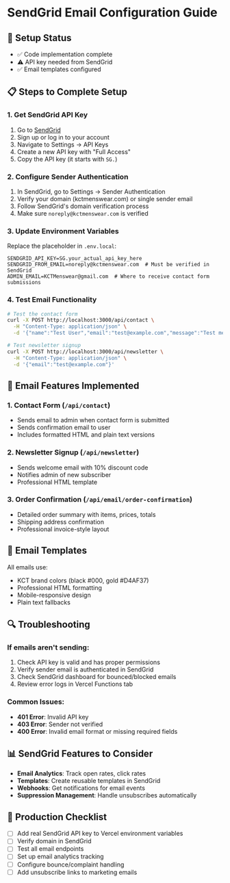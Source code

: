 # SendGrid Email Configuration Guide

## 🔧 Setup Status
- ✅ Code implementation complete
- ⚠️ API key needed from SendGrid
- ✅ Email templates configured

## 📋 Steps to Complete Setup

### 1. Get SendGrid API Key
1. Go to [SendGrid](https://sendgrid.com)
2. Sign up or log in to your account
3. Navigate to Settings → API Keys
4. Create a new API key with "Full Access"
5. Copy the API key (it starts with `SG.`)

### 2. Configure Sender Authentication
1. In SendGrid, go to Settings → Sender Authentication
2. Verify your domain (kctmenswear.com) or single sender email
3. Follow SendGrid's domain verification process
4. Make sure `noreply@kctmenswear.com` is verified

### 3. Update Environment Variables
Replace the placeholder in `.env.local`:
```
SENDGRID_API_KEY=SG.your_actual_api_key_here
SENDGRID_FROM_EMAIL=noreply@kctmenswear.com  # Must be verified in SendGrid
ADMIN_EMAIL=KCTMenswear@gmail.com  # Where to receive contact form submissions
```

### 4. Test Email Functionality
```bash
# Test the contact form
curl -X POST http://localhost:3000/api/contact \
  -H "Content-Type: application/json" \
  -d '{"name":"Test User","email":"test@example.com","message":"Test message"}'

# Test newsletter signup
curl -X POST http://localhost:3000/api/newsletter \
  -H "Content-Type: application/json" \
  -d '{"email":"test@example.com"}'
```

## 📧 Email Features Implemented

### 1. Contact Form (`/api/contact`)
- Sends email to admin when contact form is submitted
- Sends confirmation email to user
- Includes formatted HTML and plain text versions

### 2. Newsletter Signup (`/api/newsletter`)
- Sends welcome email with 10% discount code
- Notifies admin of new subscriber
- Professional HTML template

### 3. Order Confirmation (`/api/email/order-confirmation`)
- Detailed order summary with items, prices, totals
- Shipping address confirmation
- Professional invoice-style layout

## 🎨 Email Templates
All emails use:
- KCT brand colors (black #000, gold #D4AF37)
- Professional HTML formatting
- Mobile-responsive design
- Plain text fallbacks

## 🔍 Troubleshooting

### If emails aren't sending:
1. Check API key is valid and has proper permissions
2. Verify sender email is authenticated in SendGrid
3. Check SendGrid dashboard for bounced/blocked emails
4. Review error logs in Vercel Functions tab

### Common Issues:
- **401 Error**: Invalid API key
- **403 Error**: Sender not verified
- **400 Error**: Invalid email format or missing required fields

## 📊 SendGrid Features to Consider
- **Email Analytics**: Track open rates, click rates
- **Templates**: Create reusable templates in SendGrid
- **Webhooks**: Get notifications for email events
- **Suppression Management**: Handle unsubscribes automatically

## 🚀 Production Checklist
- [ ] Add real SendGrid API key to Vercel environment variables
- [ ] Verify domain in SendGrid
- [ ] Test all email endpoints
- [ ] Set up email analytics tracking
- [ ] Configure bounce/complaint handling
- [ ] Add unsubscribe links to marketing emails